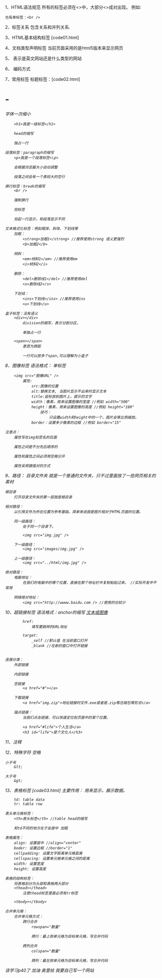1、HTML语法规范
    所有的标签必须在<>中，大部分<>成对出现。
        例如:<html></html>
    
    也有单标签：<br />

2、标签关系
    包含关系和并列关系.

3、HTML基本结构标签 [code01.html]

4、文档类型声明标签
    <!DOCTYPE html> 当前页面采用的是html5版本来显示网页

5、<html lang="en">
    表示是英文网站还是什么类型的网站

6、<meta charset="UTF-8"> 编码方式

7、常用标签
    标题标签：[code02.html]
        <h1> - <h6> 字体一次缩小

        <h1>我是一级标签</h1>

        head的缩写

        独占一行

    段落标签：paragraph的缩写
        <p>我是一个段落标签<\p>

        会根据浏览器大小自动调整

        段落之间会有一个表较大的空行

    换行标签：break的缩写
        <br />

        强制换行

        但标签

        另起一行显示，和段落显示不同

    文本格式化标签：例如粗体、斜体、下划线等 
        加粗：
            <strong>加粗1</strong> //推荐使用strong 语义更强烈
            <b>加粗2</b>

        倾斜：
            <em>倾斜1</em> //推荐使用em
            <i>倾斜2</i>

        删除：
            <del>删除线1</del> //推荐使用del
            <s>删除线2</s>

        下划线：
            <ins>下划线</ins> //推荐使用ins
            <u>下划线</u>

    盒子标签：没有语义
        <div></div>
            division的缩写，表示分割分区。

            单独占一行

        <span></span>
            意思为跨距
            
            一行可以放多个span,可以理解为小盒子

8、图像标签
    语法格式：
        单标签
        
        <img src="图像URL" />
            属性:
                src:图像的位置
                alt:替换文本, 当图片显示不出来时显示文本
                title:鼠标放到图片上，提示的文字
                width：像素，用来设置图像的宽度 //例如 width="500"
                height：像素，用来设置图像的高度 //例如 height="100"
                    技巧：
                        只设置width和height中的一个，图片会等比例缩放。
                border：设置多少像素的边框 //例如 border="15"
    
    注意点：
        属性写在img标签名的后面

        属性之间是不分先后顺序的

        属性和属性之间必须用空格分开

        属性采用键值对的方式

9、路径：
    目录文件夹
        就是一个普通的文件夹，只不过里面放了一些网页相关的素材

    根目录
        打开目录文件夹的第一层就是根目录

    相对路径：
        以引用文件为所在位置为参考基础。简单来说就是图片相对于HTML页面的位置。

        同一级路径：
            处于同一个目录下。

            <img src="img.jpg" />

        下一级路径：
            <img src="images/img.jpg" />

        上一级路径：
            <img src="../html/img.jpg" />

    绝对路径：
        电脑地址：
            在我们的电脑中的哪个位置，直接在那个地址栏中复制粘贴过来。 //实际开发中不常用

        网络绝对地址：
            <img src="http://wwww.baidu.com /> //使用的也较少

10、超链接标签
    语法格式：anchor的缩写
        <a href="跳转目标" target="目标窗口的弹出方式">文本或图像</a>

            href:
                填写要跳转的URL地址

            target:
                _self //默认值 在当前窗口打开
                _blank //在新的窗口中打开链接


    连接分类：
        外部链接

        内部链接

        空链接
            <a href="#"></a>

        下载链接
            <a href="img.zip">地址链接时文件.exe或者是.zip等压缩包等形式</a>

        锚点链接：
            当我们点击链接，可以快速定位到页面中的某个位置。

            <a href="#life">个人生活</a>
            <h3 id="life">是个文化人</h3>

11、注释
    <!--我是一个注释-->

12、特殊字符
    空格
        &nbsp;
    
    小于号
        &lt;

    大于号
        &gt;

13、表格标签 [code03.html]
    主要作用：
        用来显示，展示数据。

        td: table data
        tr: table row

    表头单元格标签：
        <th>表头标签</th> //table head的缩写

        和td不同的地方在于会居中 加粗

    表格属性：
        align: 设置居中 //align="center"
        boder: 设置边框 //border="1"
        cellpadding: 设置文字距离单元格距离
        cellspacing: 设置单元格单元格之间的距离
        width: 设置宽度
        height: 设置高度

    表格的结构标签：
        将表格划分为头部和表格两大部分
        <thead></thead>
            注意thead标签里面必须有tr标签

        <tbody></tbody>

    合并单元格：
        合并单元格方式：
            跨行合并
                rowspan="数量"

                跨行：最上侧单元格为目标单元格，写合并代码

            跨列合并
                colspan="数量"

                跨列：最左侧单元格为目标单元格，写合并代码

该学习p40了 加油 奥里给 我要自己写一个网站







